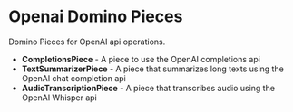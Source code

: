 # Openai Domino Pieces
Domino Pieces for OpenAI api operations.

- **CompletionsPiece** - A piece to use the OpenAI completions api
- **TextSummarizerPiece** - A piece that summarizes long texts using the OpenAI chat completion api
- **AudioTranscriptionPiece** - A piece that transcribes audio using the OpenAI Whisper api